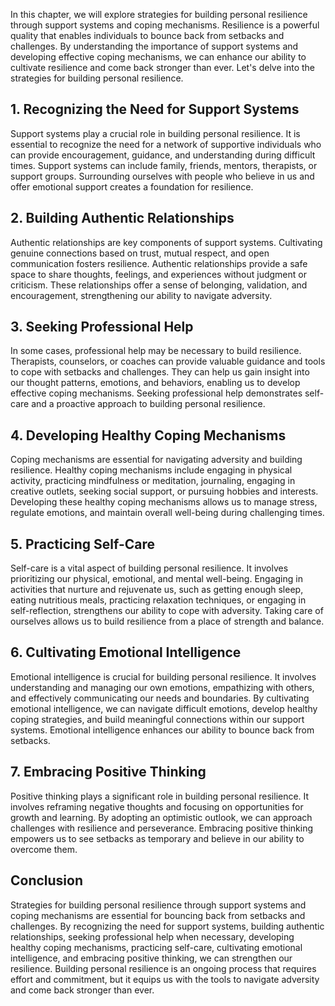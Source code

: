 
In this chapter, we will explore strategies for building personal resilience through support systems and coping mechanisms. Resilience is a powerful quality that enables individuals to bounce back from setbacks and challenges. By understanding the importance of support systems and developing effective coping mechanisms, we can enhance our ability to cultivate resilience and come back stronger than ever. Let's delve into the strategies for building personal resilience.

## 1\. Recognizing the Need for Support Systems

Support systems play a crucial role in building personal resilience. It is essential to recognize the need for a network of supportive individuals who can provide encouragement, guidance, and understanding during difficult times. Support systems can include family, friends, mentors, therapists, or support groups. Surrounding ourselves with people who believe in us and offer emotional support creates a foundation for resilience.

## 2\. Building Authentic Relationships

Authentic relationships are key components of support systems. Cultivating genuine connections based on trust, mutual respect, and open communication fosters resilience. Authentic relationships provide a safe space to share thoughts, feelings, and experiences without judgment or criticism. These relationships offer a sense of belonging, validation, and encouragement, strengthening our ability to navigate adversity.

## 3\. Seeking Professional Help

In some cases, professional help may be necessary to build resilience. Therapists, counselors, or coaches can provide valuable guidance and tools to cope with setbacks and challenges. They can help us gain insight into our thought patterns, emotions, and behaviors, enabling us to develop effective coping mechanisms. Seeking professional help demonstrates self-care and a proactive approach to building personal resilience.

## 4\. Developing Healthy Coping Mechanisms

Coping mechanisms are essential for navigating adversity and building resilience. Healthy coping mechanisms include engaging in physical activity, practicing mindfulness or meditation, journaling, engaging in creative outlets, seeking social support, or pursuing hobbies and interests. Developing these healthy coping mechanisms allows us to manage stress, regulate emotions, and maintain overall well-being during challenging times.

## 5\. Practicing Self-Care

Self-care is a vital aspect of building personal resilience. It involves prioritizing our physical, emotional, and mental well-being. Engaging in activities that nurture and rejuvenate us, such as getting enough sleep, eating nutritious meals, practicing relaxation techniques, or engaging in self-reflection, strengthens our ability to cope with adversity. Taking care of ourselves allows us to build resilience from a place of strength and balance.

## 6\. Cultivating Emotional Intelligence

Emotional intelligence is crucial for building personal resilience. It involves understanding and managing our own emotions, empathizing with others, and effectively communicating our needs and boundaries. By cultivating emotional intelligence, we can navigate difficult emotions, develop healthy coping strategies, and build meaningful connections within our support systems. Emotional intelligence enhances our ability to bounce back from setbacks.

## 7\. Embracing Positive Thinking

Positive thinking plays a significant role in building personal resilience. It involves reframing negative thoughts and focusing on opportunities for growth and learning. By adopting an optimistic outlook, we can approach challenges with resilience and perseverance. Embracing positive thinking empowers us to see setbacks as temporary and believe in our ability to overcome them.

## Conclusion

Strategies for building personal resilience through support systems and coping mechanisms are essential for bouncing back from setbacks and challenges. By recognizing the need for support systems, building authentic relationships, seeking professional help when necessary, developing healthy coping mechanisms, practicing self-care, cultivating emotional intelligence, and embracing positive thinking, we can strengthen our resilience. Building personal resilience is an ongoing process that requires effort and commitment, but it equips us with the tools to navigate adversity and come back stronger than ever.
